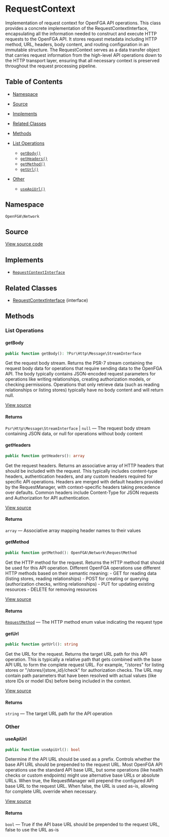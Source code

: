 # RequestContext

Implementation of request context for OpenFGA API operations. This class provides a concrete implementation of the RequestContextInterface, encapsulating all the information needed to construct and execute HTTP requests to the OpenFGA API. It stores request metadata including HTTP method, URL, headers, body content, and routing configuration in an immutable structure. The RequestContext serves as a data transfer object that carries request information from the high-level API operations down to the HTTP transport layer, ensuring that all necessary context is preserved throughout the request processing pipeline.

## Table of Contents

- [Namespace](#namespace)
- [Source](#source)
- [Implements](#implements)
- [Related Classes](#related-classes)
- [Methods](#methods)

- [List Operations](#list-operations)
  - [`getBody()`](#getbody)
  - [`getHeaders()`](#getheaders)
  - [`getMethod()`](#getmethod)
  - [`getUrl()`](#geturl)
- [Other](#other)
  - [`useApiUrl()`](#useapiurl)

## Namespace

`OpenFGA\Network`

## Source

[View source code](https://github.com/evansims/openfga-php/blob/main/src/Network/RequestContext.php)

## Implements

- [`RequestContextInterface`](RequestContextInterface.md)

## Related Classes

- [RequestContextInterface](Network/RequestContextInterface.md) (interface)

## Methods

### List Operations

#### getBody

```php
public function getBody(): ?Psr\Http\Message\StreamInterface

```

Get the request body stream. Returns the PSR-7 stream containing the request body data for operations that require sending data to the OpenFGA API. The body typically contains JSON-encoded request parameters for operations like writing relationships, creating authorization models, or checking permissions. Operations that only retrieve data (such as reading relationships or listing stores) typically have no body content and will return null.

[View source](https://github.com/evansims/openfga-php/blob/main/src/Network/RequestContext.php#L54)

#### Returns

`Psr\Http\Message\StreamInterface` &#124; `null` — The request body stream containing JSON data, or null for operations without body content

#### getHeaders

```php
public function getHeaders(): array

```

Get the request headers. Returns an associative array of HTTP headers that should be included with the request. This typically includes content-type headers, authentication headers, and any custom headers required for specific API operations. Headers are merged with default headers provided by the RequestManager, with context-specific headers taking precedence over defaults. Common headers include Content-Type for JSON requests and Authorization for API authentication.

[View source](https://github.com/evansims/openfga-php/blob/main/src/Network/RequestContext.php#L63)

#### Returns

`array` — Associative array mapping header names to their values

#### getMethod

```php
public function getMethod(): OpenFGA\Network\RequestMethod

```

Get the HTTP method for the request. Returns the HTTP method that should be used for this API operation. Different OpenFGA operations use different HTTP methods based on their semantic meaning: - GET for reading data (listing stores, reading relationships) - POST for creating or querying (authorization checks, writing relationships) - PUT for updating existing resources - DELETE for removing resources

[View source](https://github.com/evansims/openfga-php/blob/main/src/Network/RequestContext.php#L72)

#### Returns

[`RequestMethod`](RequestMethod.md) — The HTTP method enum value indicating the request type

#### getUrl

```php
public function getUrl(): string

```

Get the URL for the request. Returns the target URL path for this API operation. This is typically a relative path that gets combined with the base API URL to form the complete request URL. For example, &quot;/stores&quot; for listing stores or &quot;/stores/{store_id}/check&quot; for authorization checks. The URL may contain path parameters that have been resolved with actual values (like store IDs or model IDs) before being included in the context.

[View source](https://github.com/evansims/openfga-php/blob/main/src/Network/RequestContext.php#L81)

#### Returns

`string` — The target URL path for the API operation

### Other

#### useApiUrl

```php
public function useApiUrl(): bool

```

Determine if the API URL should be used as a prefix. Controls whether the base API URL should be prepended to the request URL. Most OpenFGA API operations use the standard API base URL, but some operations (like health checks or custom endpoints) might use alternative base URLs or absolute URLs. When true, the RequestManager will prepend the configured API base URL to the request URL. When false, the URL is used as-is, allowing for complete URL override when necessary.

[View source](https://github.com/evansims/openfga-php/blob/main/src/Network/RequestContext.php#L90)

#### Returns

`bool` — True if the API base URL should be prepended to the request URL, false to use the URL as-is
